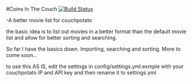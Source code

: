 #Coins In The Couch [![Build Status](https://travis-ci.org/djbartos93/Coins-in-the-couch.svg?branch=master)](https://travis-ci.org/djbartos93/Coins-in-the-couch)

-A better movie list for couchpotato

the basic idea is to list out movies in a better format than the default movie list and allow for better sorting and searching.

So far I have the basics down. Importing, searching and sorting. More to come soon...

to use this AS IS, edit the settings in config/settings.yml.exmple with your couchpotato IP and API key and then rename it to settings.yml
